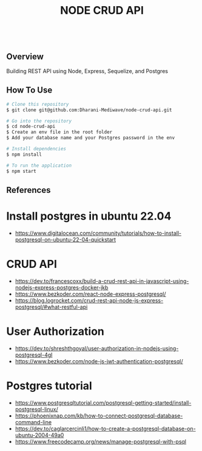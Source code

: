 <!--- md file preview shortcut key is shift + ctrl + V --->

<h1 align="center">
  <br>
  <p>NODE CRUD API</p>
  <br/>
</h1>

## Overview
Building REST API using Node, Express, Sequelize, and Postgres

## How To Use

```bash
# Clone this repository
$ git clone git@github.com:Dharani-Mediwave/node-crud-api.git

# Go into the repository
$ cd node-crud-api
$ Create an env file in the root folder
$ Add your database name and your Postgres password in the env

# Install dependencies
$ npm install

# To run the application
$ npm start

```
## References
# Install postgres in ubuntu 22.04
- https://www.digitalocean.com/community/tutorials/how-to-install-postgresql-on-ubuntu-22-04-quickstart

# CRUD API
- https://dev.to/francescoxx/build-a-crud-rest-api-in-javascript-using-nodejs-express-postgres-docker-jkb
- https://www.bezkoder.com/react-node-express-postgresql/
- https://blog.logrocket.com/crud-rest-api-node-js-express-postgresql/#what-restful-api

# User Authorization
- https://dev.to/shreshthgoyal/user-authorization-in-nodejs-using-postgresql-4gl
- https://www.bezkoder.com/node-js-jwt-authentication-postgresql/

# Postgres tutorial
- https://www.postgresqltutorial.com/postgresql-getting-started/install-postgresql-linux/
- https://phoenixnap.com/kb/how-to-connect-postgresql-database-command-line
- https://dev.to/caglarcercinli1/how-to-create-a-postgresql-database-on-ubuntu-2004-49a0
- https://www.freecodecamp.org/news/manage-postgresql-with-psql

